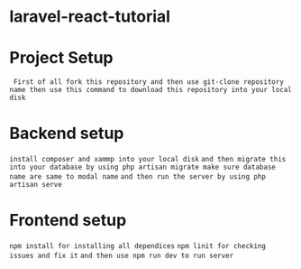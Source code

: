 # laravel-react-tutorial
# Project Setup
``` First of all fork this repository and then use git-clone repository name then use this command to download this repository into your local disk```
# Backend setup
``` install composer and xammp into your local disk ```
``` and then migrate this into your database by using php artisan migrate make sure database name are same to modal name ```
``` and then run the server by using php artisan serve ```
# Frontend setup
``` npm install for installing all dependices ```
``` npm linit for checking issues and fix it ```
``` and then use npm run dev to run server ```
